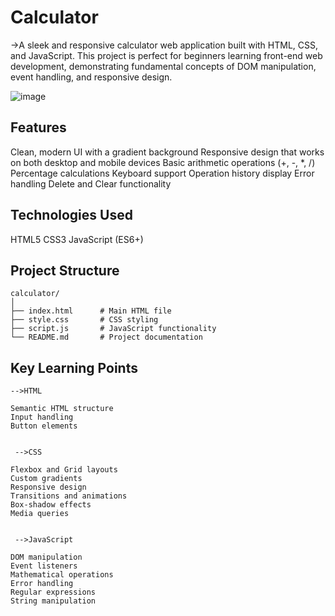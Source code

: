 # Calculator

->A sleek and responsive calculator web application built with HTML, CSS, and JavaScript. This project is perfect for beginners learning front-end web development, demonstrating fundamental concepts of DOM manipulation, event handling, and responsive design.

![image](https://github.com/user-attachments/assets/105adc2b-04d9-42d6-a9d9-1e5dc02d0f01)

## Features

Clean, modern UI with a gradient background
Responsive design that works on both desktop and mobile devices
Basic arithmetic operations (+, -, *, /)
Percentage calculations
Keyboard support
Operation history display
Error handling
Delete and Clear functionality



## Technologies Used
HTML5
CSS3
JavaScript (ES6+)

## Project Structure
```
calculator/
│
├── index.html      # Main HTML file
├── style.css       # CSS styling
├── script.js       # JavaScript functionality
└── README.md       # Project documentation

```

## Key Learning Points
```
-->HTML

Semantic HTML structure
Input handling
Button elements


 -->CSS

Flexbox and Grid layouts
Custom gradients
Responsive design
Transitions and animations
Box-shadow effects
Media queries


 -->JavaScript

DOM manipulation
Event listeners
Mathematical operations
Error handling
Regular expressions
String manipulation
```
















